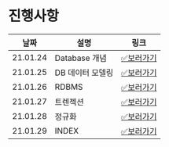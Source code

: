 # 진행사항

|날짜|설명|링크|
|------|---|---|
|21.01.24|Database 개념|[✅보러가기](https://github.com/SSAFY-CS-STUDY/Tech_interview/blob/main/02.database/kmj/21.01.24.md)|
|21.01.25|DB 데이터 모델링|[✅보러가기](https://github.com/SSAFY-CS-STUDY/Tech_interview/blob/main/02.database/kmj/21.01.25.md)|
|21.01.26|RDBMS|[✅보러가기](https://github.com/SSAFY-CS-STUDY/Tech_interview/blob/main/02.database/kmj/21.01.26.md)|
|21.01.27|트렌젝션|[✅보러가기](https://github.com/SSAFY-CS-STUDY/Tech_interview/blob/main/02.database/kmj/21.01.27.md)|
|21.01.28|정규화|[✅보러가기](https://github.com/SSAFY-CS-STUDY/Tech_interview/blob/main/02.database/kmj/21.01.28.md)|
|21.01.29|INDEX|[✅보러가기](https://github.com/SSAFY-CS-STUDY/Tech_interview/blob/main/02.database/kmj/21.01.29.md)|